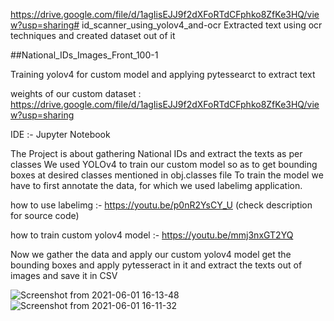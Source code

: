 https://drive.google.com/file/d/1agIisEJJ9f2dXFoRTdCFphko8ZfKe3HQ/view?usp=sharing# id_scanner_using_yolov4_and-ocr
Extracted text using ocr techniques and created dataset out of it

##National_IDs_Images_Front_100-1

Training yolov4 for custom model and applying pytessearct to extract text

weights of our custom dataset : https://drive.google.com/file/d/1agIisEJJ9f2dXFoRTdCFphko8ZfKe3HQ/view?usp=sharing

IDE :- Jupyter Notebook

The Project is about gathering National IDs and extract the texts as per classes We used YOLOv4 to train our custom model so as to get bounding boxes at desired classes mentioned in obj.classes file To train the model we have to first annotate the data, for which we used labelimg application.

how to use labelimg :- https://youtu.be/p0nR2YsCY_U (check description for source code)

how to train custom yolov4 model :- https://youtu.be/mmj3nxGT2YQ

Now we gather the data and apply our custom yolov4 model get the bounding boxes and apply pytesseract in it and extract the texts out of images and save it in CSV

![Screenshot from 2021-06-01 16-13-48](https://user-images.githubusercontent.com/43780243/120421025-28f1cf00-c383-11eb-9154-ea50ad13184f.png)
![Screenshot from 2021-06-01 16-11-32](https://user-images.githubusercontent.com/43780243/120421027-2c855600-c383-11eb-8344-5c93f6ea2693.png)
